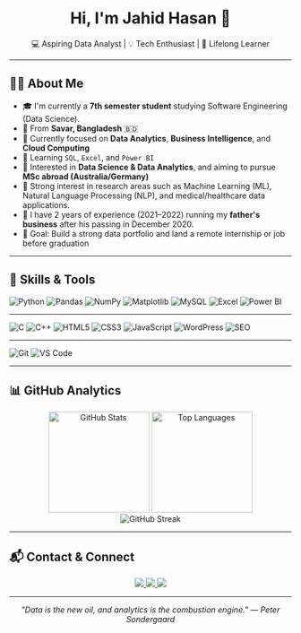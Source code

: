 <h1 align="center">Hi, I'm Jahid Hasan 👋</h1>
<p align="center">
  💻 Aspiring Data Analyst | 💡 Tech Enthusiast | 🌱 Lifelong Learner
</p>

---

## 👨‍💻 About Me

- 🎓 I'm currently a **7th semester student** studying Software Engineering (Data Science).
- 🏡 From **Savar, Bangladesh** 🇧🇩
- 🔭 Currently focused on **Data Analytics**, **Business Intelligence**, and **Cloud Computing**  
- 🧠 Learning `SQL`, `Excel`, and `Power BI`  
- 🧪 Interested in **Data Science & Data Analytics**, and aiming to pursue **MSc abroad (Australia/Germany)**
- 🔬 Strong interest in research areas such as Machine Learning (ML), Natural Language Processing (NLP), and medical/healthcare data applications.
- 💼 I have 2 years of experience (2021–2022) running my **father's business** after his passing in December 2020.
- 🎯 Goal: Build a strong data portfolio and land a remote internship or job before graduation

---

## 🔧 Skills & Tools

![Python](https://img.shields.io/badge/-Python-3776AB?logo=python&logoColor=white&style=flat)
![Pandas](https://img.shields.io/badge/-Pandas-150458?logo=pandas&logoColor=white&style=flat)
![NumPy](https://img.shields.io/badge/-NumPy-013243?logo=numpy&logoColor=white&style=flat)
![Matplotlib](https://img.shields.io/badge/-Matplotlib-11557C?logo=matplotlib&logoColor=white&style=flat)
![MySQL](https://img.shields.io/badge/-MySQL-4479A1?logo=mysql&logoColor=white&style=flat)
![Excel](https://img.shields.io/badge/-Excel-217346?logo=microsoft-excel&logoColor=white&style=flat)
![Power BI](https://img.shields.io/badge/-PowerBI-F2C811?logo=powerbi&logoColor=black&style=flat)

---

![C](https://img.shields.io/badge/-C-00599C?logo=c&logoColor=white&style=flat)
![C++](https://img.shields.io/badge/-C++-00599C?logo=cplusplus&logoColor=white&style=flat)
![HTML5](https://img.shields.io/badge/-HTML5-E34F26?logo=html5&logoColor=white&style=flat)
![CSS3](https://img.shields.io/badge/-CSS3-1572B6?logo=css3&logoColor=white&style=flat)
![JavaScript](https://img.shields.io/badge/-JavaScript-F7DF1E?logo=javascript&logoColor=black&style=flat)
![WordPress](https://img.shields.io/badge/-WordPress-21759B?logo=wordpress&logoColor=white&style=flat)
![SEO](https://img.shields.io/badge/-SEO-00A859?style=flat&logo=google&logoColor=white)

---

![Git](https://img.shields.io/badge/-Git-F05032?logo=git&logoColor=white&style=flat)
![VS Code](https://img.shields.io/badge/-VSCode-007ACC?logo=visual-studio-code&logoColor=white&style=flat)


---

## 📊 GitHub Analytics

<p align="center">
  <img height="180em" src="https://github-readme-stats.vercel.app/api?username=jahidstm&show_icons=true&theme=radical&include_all_commits=true&count_private=true" alt="GitHub Stats"/>
  <img height="180em" src="https://github-readme-stats.vercel.app/api/top-langs/?username=jahidstm&layout=compact&theme=radical" alt="Top Languages"/>
  <br/>
  <img src="https://github-readme-streak-stats.herokuapp.com/?user=jahidhasan&theme=radical" alt="GitHub Streak"/>
</p>

---

## 📬 Contact & Connect

<p align="center">
  <a href="mailto:jahidhasanstm@gmail.com">
    <img src="https://img.shields.io/badge/Email-D14836?style=for-the-badge&logo=gmail&logoColor=white"/>
  </a>
  <a href="https://linkedin.com/in/jahidstm">
    <img src="https://img.shields.io/badge/LinkedIn-0077B5?style=for-the-badge&logo=linkedin&logoColor=white"/>
  </a>
  <a href="https://drive.google.com/file/d/1XDoB43RIPBAkOdKDKe-9lcw6uCLc4CPV/view">
    <img src="https://img.shields.io/badge/Download_CV-4285F4?style=for-the-badge&logo=googledrive&logoColor=white"/>
  </a>
</p>

---

<p align="center">
  <em>"Data is the new oil, and analytics is the combustion engine." — Peter Sondergaard</em>
</p>
